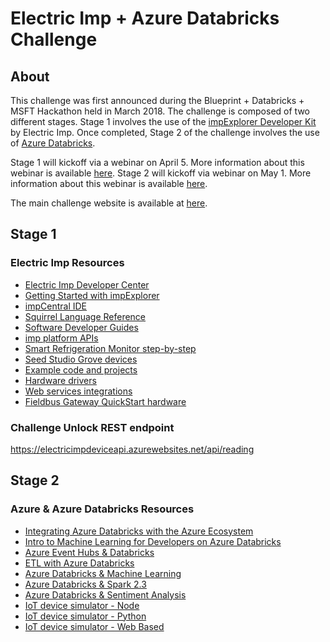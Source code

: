 # Electric Imp + Azure Databricks Challenge

## About
This challenge was first announced during the Blueprint + Databricks + MSFT Hackathon held in March 2018. The challenge is composed of two different stages. Stage 1 involves the use of the [impExplorer Developer Kit](https://store.electricimp.com/collections/protoype/products/impexplorer-developer-kit?variant=31118866130) by Electric Imp. Once completed, Stage 2 of the challenge involves the use of [Azure Databricks](https://azure.microsoft.com/en-us/services/databricks/).

Stage 1 will kickoff via a webinar on April 5. More information about this webinar is available [here](https://bpcs.com/events/azure-databricks-iot-challenge-webinar). Stage 2 will kickoff via webinar on May 1. More information about this webinar is available [here](https://bpcs.com/events/azure-databricks-iot-challenge-stage-2-webinar).

The main challenge website is available at [here](http://bpcs-april-iot-challenge.bpcs.com/).

## Stage 1
### Electric Imp Resources
* [Electric Imp Developer Center](https://developer.electricimp.com)
* [Getting Started with impExplorer](https://developer.electricimp.com/gettingstarted)
* [impCentral IDE](https://impcentral.electricimp.com/ide)
* [Squirrel Language Reference](https://developer.electricimp.com/squirrel)
* [Software Developer Guides](https://developer.electricimp.com/resources/index_software)
* [imp platform APIs](https://developer.electricimp.com/api)
* [Smart Refrigeration Monitor step-by-step](https://github.com/electricimp/AzureIoTHub/tree/master/examples)
* [Seed Studio Grove devices](http://www.seedstudio.com)
* [Example code and projects](https://developer.electricimp.com/examples)
* [Hardware drivers](https://developer.electricimp.com/libraries/hardware)
* [Web services integrations](https://developer.electricimp.com/libraries/webservices)
* [Fieldbus Gateway QuickStart hardware](https://tinyurl.com/y85pscd8)

### Challenge Unlock REST endpoint
https://electricimpdeviceapi.azurewebsites.net/api/reading


## Stage 2
### Azure & Azure Databricks Resources
* [Integrating Azure Databricks with the Azure Ecosystem](https://www.youtube.com/watch?v=VZHGEkPINro)
* [Intro to Machine Learning for Developers on Azure Databricks](https://databricks.com/intro-to-machine-learning-for-developers-on-azure-databricks)
* [Azure Event Hubs & Databricks](https://docs.microsoft.com/en-us/azure/azure-databricks/databricks-stream-from-eventhubs)
* [ETL with Azure Databricks](https://docs.microsoft.com/en-us/azure/azure-databricks/databricks-extract-load-sql-data-warehouse)
* [Azure Databricks & Machine Learning](https://www.youtube.com/watch?v=NxgfgKbFnZY)
* [Azure Databricks & Spark 2.3](https://www.youtube.com/watch?v=vmPibgYkwYw)
* [Azure Databricks & Sentiment Analysis](https://docs.microsoft.com/en-us/azure/azure-databricks/databricks-sentiment-analysis-cognitive-services)
* [IoT device simulator - Node](https://docs.microsoft.com/en-us/azure/iot-hub/iot-hub-node-node-getstarted)
* [IoT device simulator - Python](https://docs.microsoft.com/en-us/azure/iot-hub/iot-hub-python-getstarted)
* [IoT device simulator - Web Based](https://docs.microsoft.com/en-us/azure/iot-hub/iot-hub-raspberry-pi-web-simulator-get-started)
